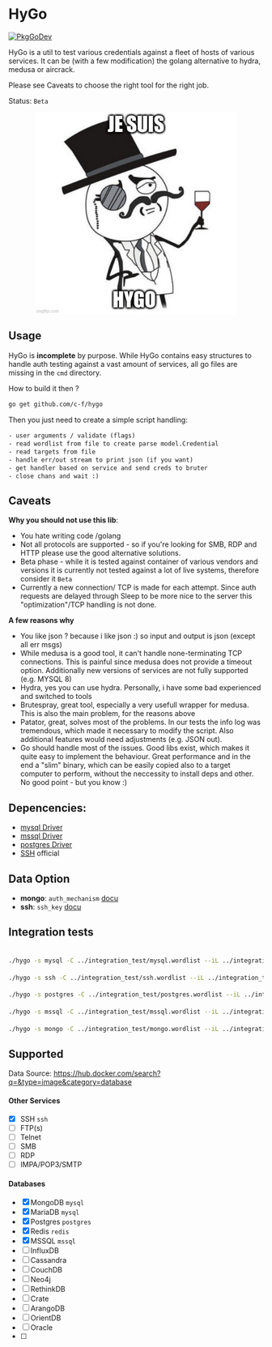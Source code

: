 # HyGo

[![PkgGoDev](https://pkg.go.dev/badge/github.com/c-f/hygo)](https://pkg.go.dev/github.com/c-f/hygo?tab=doc)

HyGo is a util to test various credentials against a fleet of hosts of various services. It can be (with a few modification) the golang alternative to hydra, medusa or aircrack.

Please see Caveats to choose the right tool for the right job.

Status: `Beta`

<!-- luls -->
<div align="center" style="ign:center">
<img align="center" width="400" src="./hygo.jpg">
</div>

## Usage 

HyGo is **incomplete** by purpose. While HyGo contains easy structures to handle auth testing against a vast amount of services, all go files are missing in the `cmd` directory. 

How to build it then ? 

```bash 
go get github.com/c-f/hygo
```
Then you just need to create a simple script handling:

```
- user arguments / validate (flags)
- read wordlist from file to create parse model.Credential
- read targets from file 
- handle err/out stream to print json (if you want)
- get handler based on service and send creds to bruter
- close chans and wait :) 
```


## Caveats

**Why you should not use this lib**: 

- You hate writing code /golang
- Not all protocols are supported  - so if you're looking for SMB, RDP and HTTP please use the good alternative solutions. 
- Beta phase - while it is tested against container of various vendors and versions it is currently not tested against a lot of live systems, therefore consider it `Beta`
- Currently a new connection/ TCP is made for each attempt. Since auth requests are delayed through Sleep to be more nice to the server this "optimization"/TCP handling is not done.


**A few reasons why**
- You like json ? because i like json :) so input and output is json (except all err msgs)
- While medusa is a good tool, it can't handle none-terminating TCP connections. This is painful since medusa does not provide a timeout option. Additionally new versions of services are not fully supported (e.g. MYSQL 8)
- Hydra, yes you can use hydra. Personally, i have some bad experienced and switched to tools
- Brutespray, great tool, especially a very usefull wrapper for medusa. This is also the main problem, for the reasons above
- Patator, great, solves most of the problems. In our tests the info log was tremendous, which made it necessary to modify the script. Also additional features would need adjustments (e.g. JSON out). 
- Go should handle most of the issues. Good libs exist, which makes it quite easy to implement the behaviour. Great performance and in the end a "slim" binary, which can be easily copied also to a target computer to perform, without the neccessity to install deps and other. No good point - but you know :) 


## Depencencies: 

- [mysql Driver](https://github.com/go-sql-driver/mysql)
- [mssql Driver](https://github.com/denisenkom/go-mssqldb)
- [postgres Driver](https://github.com/lib/pq)
- [SSH](https://pkg.go.dev/golang.org/x/crypto/ssh) official


## Data Option

- **mongo**: `auth_mechanism` [docu](https://docs.mongodb.com/manual/reference/connection-string/#urioption.authMechanism)
- **ssh**: `ssh_key` [docu](https://www.ssh.com/ssh/key/)


## Integration tests


```bash

./hygo -s mysql -C ../integration_test/mysql.wordlist --iL ../integration_test/targets.json -delay 1s

./hygo -s ssh -C ../integration_test/ssh.wordlist --iL ../integration_test/targets.json -delay 1s

./hygo -s postgres -C ../integration_test/postgres.wordlist --iL ../integration_test/targets.json -delay 1s

./hygo -s mssql -C ../integration_test/mssql.wordlist --iL ../integration_test/targets.json -delay 1s

./hygo -s mongo -C ../integration_test/mongo.wordlist --iL ../integration_test/targets.json -delay 1s

```

## Supported 
Data Source: https://hub.docker.com/search?q=&type=image&category=database


#### Other Services 
- [x] SSH `ssh`
- [ ] FTP(s)
- [ ] Telnet 
- [ ] SMB
- [ ] RDP
- [ ] IMPA/POP3/SMTP

#### Databases
- [x] MongoDB `mysql`
- [x] MariaDB `mysql`
- [x] Postgres `postgres` 
- [x] Redis `redis`
- [x] MSSQL `mssql`
- [ ] InfluxDB
- [ ] Cassandra
- [ ] CouchDB
- [ ] Neo4j
- [ ] RethinkDB
- [ ] Crate
- [ ] ArangoDB
- [ ] OrientDB
- [ ] Oracle
- [ ] 